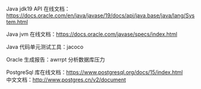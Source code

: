 Java  jdk19 API 在线文档：https://docs.oracle.com/en/java/javase/19/docs/api/java.base/java/lang/System.html 

Java jvm 在线文档：https://docs.oracle.com/javase/specs/index.html

Java 代码单元测试工具：jacoco

Oracle 生成报告：awrrpt 分析数据库压力

PostgreSql 库在线文档：https://www.postgresql.org/docs/15/index.html  
           中文文档：http://www.postgres.cn/v2/document
